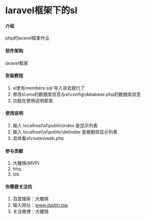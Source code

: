 # laravel框架下的sl

#### 介绍
php的laravel框架作业

#### 软件架构
laravel框架


#### 安装教程

1. sl里有members.sql 导入进去就行了
2. 修改sl\.env的数据库信息与sl\config\database.php的数据库信息
3. 功能在使用说明那里

#### 使用说明

1. 输入 localhost\sl\public\index 是显示列表
2. 输入 localhost\sl\public\delindex 是被删除显示列表
3. 具体看sl\routes\web.php

#### 参与贡献

1. 大雕锦(MVP)
2. hhq
3. lzb



#### 你需要关注的

1. 百度搜索：大雕锦
2. 输入网址：www.dadjin.top
3. 关注微博：大雕锦
